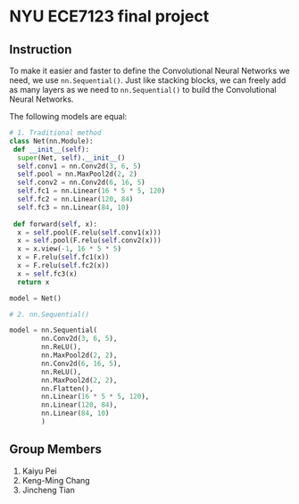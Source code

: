 # NYU ECE7123 final project

## Instruction

To make it easier and faster to define the Convolutional Neural Networks we need, we use `nn.Sequential()`. Just like stacking blocks, we can freely add as many layers as we need to `nn.Sequential()` to build the Convolutional Neural Networks.

The following models are equal:

```python
# 1. Traditional method
class Net(nn.Module):
 def __init__(self):
  super(Net, self).__init__()
  self.conv1 = nn.Conv2d(3, 6, 5)
  self.pool = nn.MaxPool2d(2, 2)
  self.conv2 = nn.Conv2d(6, 16, 5)
  self.fc1 = nn.Linear(16 * 5 * 5, 120)
  self.fc2 = nn.Linear(120, 84)
  self.fc3 = nn.Linear(84, 10)
 
 def forward(self, x):
  x = self.pool(F.relu(self.conv1(x)))
  x = self.pool(F.relu(self.conv2(x)))
  x = x.view(-1, 16 * 5 * 5)
  x = F.relu(self.fc1(x))
  x = F.relu(self.fc2(x))
  x = self.fc3(x)
  return x

model = Net()

# 2. nn.Sequential()

model = nn.Sequential(
        nn.Conv2d(3, 6, 5),
        nn.ReLU(),
        nn.MaxPool2d(2, 2), 
        nn.Conv2d(6, 16, 5),
        nn.ReLU(),
        nn.MaxPool2d(2, 2),
        nn.Flatten(),
        nn.Linear(16 * 5 * 5, 120),
        nn.Linear(120, 84),
        nn.Linear(84, 10)
        )

```

## Group Members

1. Kaiyu Pei
2. Keng-Ming Chang
3. Jincheng Tian
